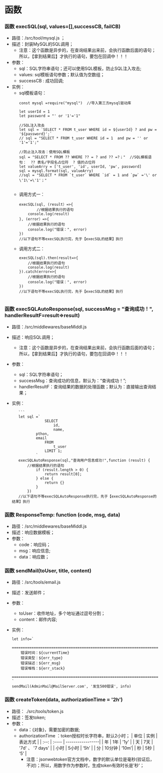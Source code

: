 # 函数
### 函数 execSQL(sql, values=[],successCB, failCB)
   - 路径：/src/tool/mysql.js ；
   - 描述：封装MySQL的SQL调用；
      + 注意：这个函数是异步的，在查询结果出来前，会执行函数后面的语句；所以，【拿到结果后】才执行的语句，要包在回调中！！！
   - 参数：
      + sql：SQL字符串语句；还可以使用SQL模板，防止SQL注入攻击;
      + values: sql模板语句参数；默认值为空数组；
      + successCB : 成功回调;
   - 实例：
      + sql模板语句：
        ```
        const mysql =require("mysql")  //导入第三方mysql驱动库
        
        let userId = 1
        let password = "' or '1'='1"                 
        
        //SQL注入攻击
        let sql = `SELECT * FROM t_user WHERE id = ${userId} ? and pw = '${password}';` 
        // sql = "SELECT * FROM t_user WHERE id = 1  and pw = '' or '1'='1';"

        //防止注入攻击：使用SQL模板
        sql = "SELECT * FROM ?? WHERE ?? = ? and ?? =?；"  //SQL模板语句：  ?? 表名/字段名占位符  ? 值的占位符
        let valueArry = ['t_user', 'id', userId, 'pw', password]
        sql = mysql.format(sql, valueArry)   
        //sql = "SELECT * FROM `t_user` WHERE `id` = 1 and `pw` ='\' or \'1\'=\'1'；"
      
      + 调用方式一：
        ```
        execSQL(sql, (result）=>{
                //根据结果执行的语句
            console.log(result)
        }, (error）=>{
            //根据结果执行的语句
            console.log("错误：", error)
        })
        //以下语句不等execSQL执行完，先于【execSQL的结果】执行
        
      + 调用方式二：
        ```
        execSQL(sql).then(result=>{
            //根据结果执行的语句
            console.log(result)
        }).catch(error=>{
            //根据结果执行的语句
            console.log("错误：", error)
        }) 
        //以下语句不等execSQL执行完，先于【execSQL的结果】执行
       
### 函数 execSQLAutoResponse(sql, successMsg = "查询成功！", handlerResultF=result=>result)  
   - 路径：/src/middlewares/baseMiddl.js 
   - 描述：响应SQL调用；
      + 注意：这个函数是异步的，在查询结果出来前，会执行函数后面的语句；所以，【拿到结果后】才执行的语句，要包在回调中！！！
   - 参数：
      + sql：SQL字符串语句；
      + successMsg：查询成功的信息，默认为：“查询成功！”;
      + handlerResultF：查询结果的数据的处理函数；默认为：直接输出查询结果；
   - 实例：
   
            ```
            let sql =`
                        SELECT
                            id,
                            name,
                    pthon,
                    email
                        FROM
                            t_user
                        LIMIT 1;
                    `
            execSQLAutoResponse(sql,"查询用户信息成功!",function (result) {
                //根据结果执行的语句
                    if (result.length > 0) {
                        return result[0];
                    } else {
                        return {}
                    }
                })
            //以下语句不等execSQLAutoResponse执行完，先于【execSQLAutoResponse的结果】执行
      

### 函数 ResponseTemp: function (code, msg, data)
   - 路径：/src/middlewares/baseMiddl.js
   - 描述：响应数据模板；
   - 参数：
      + code：响应码；
      + msg：响应信息;
      + data：响应数；

### 函数 sendMail(toUser, title, content)
   - 路径：/src/tools/email.js
   - 描述：发送邮件；
   - 参数：
      + toUser：收件地址，多个地址通过逗号分割；
      + content：邮件内容;
   - 实例：

        ```
        let info=`
            ==============================================================================================
            错误时间：${currentTime}
            错误类型：${err_type}
            错误描述：${err_msg}
            错误堆栈：${err_stack}
            ==============================================================================================
        `
        sendMail(AdminMail@MailServer.com', '发生500错误', info)

### 函数 createToken(data, authorizationTime = '2h')
   - 路径： ./src/tools/token.js
   - 描述：签发token;
   - 参数：
      - data：{对象}，需要加密的数据;
      - authorizationTime ：token授权时长字符串，默认2小时；
        | 单位 | 实例    | 表达方式         |
        | :--: | :---- | -----------------|
        | 年   | 1年     | '1y'             |
        | 天   | 7天     | '7d' 、 '7 days' |
        | 小时 | 5小时   | ‘5h’             |
        | 分   | 10分钟  | ‘10m’|
        | 秒   | 5秒     | ‘5’      |
        + 注意：jsonwebtoken官方文档中，数字的默认单位是毫秒(验证后，不对)；所以，用数字作为参数时，生成token有效时长是'秒'；  
